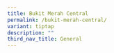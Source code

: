```yaml
---
title: Bukit Merah Central
permalink: /bukit-merah-central/
variant: tiptap
description: ""
third_nav_title: General
---
```

